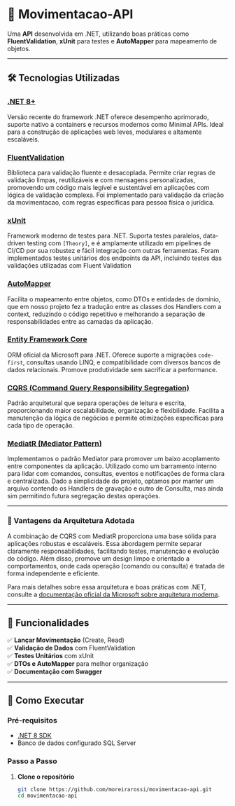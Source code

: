 ﻿# 📝 Movimentacao-API

Uma **API** desenvolvida em .NET, utilizando boas práticas como **FluentValidation**, **xUnit** para testes e **AutoMapper** para mapeamento de objetos.  

---

## 🛠️ Tecnologias Utilizadas

### [.NET 8+](https://dotnet.microsoft.com/en-us/download/dotnet/8.0)  
Versão recente do framework .NET oferece desempenho aprimorado, suporte nativo a containers e recursos modernos como Minimal APIs. Ideal para a construção de aplicações web leves, modulares e altamente escaláveis.

### [FluentValidation](https://docs.fluentvalidation.net/)  
Biblioteca para validação fluente e desacoplada. Permite criar regras de validação limpas, reutilizáveis e com mensagens personalizadas, promovendo um código mais legível e sustentável em aplicações com lógica de validação complexa.
Foi implementado para validação da criação da movimentacao, com regras específicas para pessoa física o jurídica.

### [xUnit](https://xunit.net/)  
Framework moderno de testes para .NET. Suporta testes paralelos, data-driven testing com `[Theory]`, e é amplamente utilizado em pipelines de CI/CD por sua robustez e fácil integração com outras ferramentas.
Foram implementados testes unitários dos endpoints da API, incluindo testes das validações utilizadas com Fluent Validation

### [AutoMapper](https://docs.automapper.org/)  
Facilita o mapeamento entre objetos, como DTOs e entidades de domínio, que em nosso projeto fez a tradução entre as classes dos Handlers com a context, reduzindo o código repetitivo e melhorando a separação de responsabilidades entre as camadas da aplicação.

### [Entity Framework Core](https://learn.microsoft.com/en-us/ef/core/)  
ORM oficial da Microsoft para .NET. Oferece suporte a migrações `code-first`, consultas usando LINQ, e compatibilidade com diversos bancos de dados relacionais. Promove produtividade sem sacrificar a performance.

### [CQRS (Command Query Responsibility Segregation)](https://martinfowler.com/bliki/CQRS.html)  
Padrão arquitetural que separa operações de leitura e escrita, proporcionando maior escalabilidade, organização e flexibilidade. Facilita a manutenção da lógica de negócios e permite otimizações específicas para cada tipo de operação.

### [MediatR (Mediator Pattern)](https://github.com/jbogard/MediatR)  
Implementamos o padrão Mediator para promover um baixo acoplamento entre componentes da aplicação. Utilizado como um barramento interno para lidar com comandos, consultas, eventos e notificações de forma clara e centralizada.
Dado a simplicidade do projeto, optamos por manter um arquivo contendo os Handlers de gravação e outro de Consulta, mas ainda sim permitindo futura segregação destas operações.

---

### 📌 Vantagens da Arquitetura Adotada

A combinação de CQRS com MediatR proporciona uma base sólida para aplicações robustas e escaláveis. Essa abordagem permite separar claramente responsabilidades, facilitando testes, manutenção e evolução do código. Além disso, promove um design limpo e orientado a comportamentos, onde cada operação (comando ou consulta) é tratada de forma independente e eficiente.

Para mais detalhes sobre essa arquitetura e boas práticas com .NET, consulte a [documentação oficial da Microsoft sobre arquitetura moderna](https://learn.microsoft.com/en-us/dotnet/architecture/modern-web-apps-azure/).


---

## 📌 Funcionalidades  

✅ **Lançar Movimentação** (Create, Read)  
✅ **Validação de Dados** com FluentValidation  
✅ **Testes Unitários** com xUnit  
✅ **DTOs e AutoMapper** para melhor organização  
✅ **Documentação com Swagger**  

---

## 🚀 Como Executar  

### Pré-requisitos  
- [.NET 8 SDK](https://dotnet.microsoft.com/download)  
- Banco de dados configurado SQL Server  

### Passo a Passo  

1. **Clone o repositório**  
   ```bash
   git clone https://github.com/moreirarossi/movimentacao-api.git
   cd movimentacao-api

